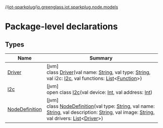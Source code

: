 //[iot-sparkplug](../../index.md)/[io.greenglass.iot.sparkplug.node.models](index.md)

# Package-level declarations

## Types

| Name | Summary |
|---|---|
| [Driver](-driver/index.md) | [jvm]<br>class [Driver](-driver/index.md)(val name: [String](https://kotlinlang.org/api/latest/jvm/stdlib/kotlin/-string/index.html), val type: [String](https://kotlinlang.org/api/latest/jvm/stdlib/kotlin/-string/index.html), val i2c: [I2c](-i2c/index.md), val functions: [List](https://kotlinlang.org/api/latest/jvm/stdlib/kotlin.collections/-list/index.html)&lt;[Function](../io.greenglass.iot.sparkplug.datatypes/-function/index.md)&gt;) |
| [I2c](-i2c/index.md) | [jvm]<br>open class [I2c](-i2c/index.md)(val device: [Int](https://kotlinlang.org/api/latest/jvm/stdlib/kotlin/-int/index.html), val address: [Int](https://kotlinlang.org/api/latest/jvm/stdlib/kotlin/-int/index.html)) |
| [NodeDefinition](-node-definition/index.md) | [jvm]<br>class [NodeDefinition](-node-definition/index.md)(val type: [String](https://kotlinlang.org/api/latest/jvm/stdlib/kotlin/-string/index.html), val name: [String](https://kotlinlang.org/api/latest/jvm/stdlib/kotlin/-string/index.html), val description: [String](https://kotlinlang.org/api/latest/jvm/stdlib/kotlin/-string/index.html), val image: [String](https://kotlinlang.org/api/latest/jvm/stdlib/kotlin/-string/index.html), val drivers: [List](https://kotlinlang.org/api/latest/jvm/stdlib/kotlin.collections/-list/index.html)&lt;[Driver](-driver/index.md)&gt;) |
